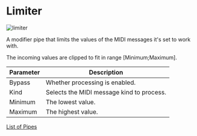 # Limiter

![limiter](https://blokas.io/images/midihub/pipes/limiter.svg)

A modifier pipe that limits the values of the MIDI messages it's set to work with.

The incoming values are clipped to fit in range [Minimum;Maximum].

| Parameter              | Description                                              |
| ---------------------- | -------------------------------------------------------- |
| Bypass                 | Whether processing is enabled.                           |
| Kind                   | Selects the MIDI message kind to process.                |
| Minimum                | The lowest value.                                        |
| Maximum                | The highest value.                                       |

[List of Pipes](index.md#the-list-of-pipes)
